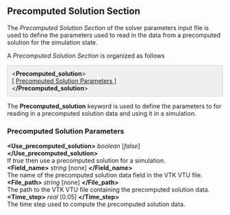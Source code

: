 <!-- =============================================================== -->
<!-- ============== Precomputed Solution Section =================== -->
<!-- =============================================================== -->

<h2 id="precomputed_solution_section"> Precomputed Solution Section </h2>
The <i>Precomputed Solution Section</i> of the solver parameters input file is used to define the parameters 
used to read in the data from a precomputed solution for the simulation state.

A <i>Precomputed Solution Section</i> is organized as follows 
<div style="background-color: #F0F0F0; padding: 10px; border: 1px solid #d0d0d0; border-left: 1px solid #d0d0d0">
&lt;<strong>Precomputed_solution</strong>&gt; 
<br>
[ <a href="#precomputed_solution_parameters"> Precomputed Solution Parameters </a> ]
<br>
&lt;<strong>/Precomputed_solution</strong>&gt;
</div>

The <strong>Precomputed_solution</strong> keyword is used to define the parameters to for reading in a precomputed solution data and using it in a simulation. 

<h3 id= "precomputed_solution_parameters"> Precomputed Solution Parameters </h3>
<div class="bc_param_div">
<strong>&lt;Use_precomputed_solution></strong> <i>boolean</i> [<i>false</i>] <nobr>
<strong>&lt;/Use_precomputed_solution&gt;</strong>
</nobr><br>
If <i>true</i> then use a precomputed solution for a simulation.
<br>
<strong>&lt;Field_name></strong> <i>string</i> [none] <nobr>
<strong>&lt;/Field_name&gt;</strong>
</nobr><br>
The name of the precomputed solution data field in the VTK VTU file.
<br>
<strong>&lt;File_path></strong> <i>string</i> [none] <nobr>
<strong>&lt;/File_path&gt;</strong>
</nobr><br>
The path to the VTK VTU file containing the precomputed solution data.
<br>
<strong>&lt;Time_step></strong> <i>real</i> [0.05] <nobr>
<strong>&lt;/Time_step&gt;</strong>
</nobr><br>
The time step used to compute the precomputed solution data.
<br>
</div>

